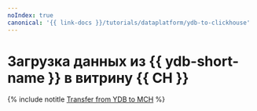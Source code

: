 ```yaml
---
noIndex: true
canonical: '{{ link-docs }}/tutorials/dataplatform/ydb-to-clickhouse'
---
```


# Загрузка данных из {{ ydb-short-name }} в витрину {{ CH }}

{% include notitle [Transfer from YDB to MCH](../../_tutorials/dataplatform/datatransfer/ydb-to-clickhouse.md) %}
